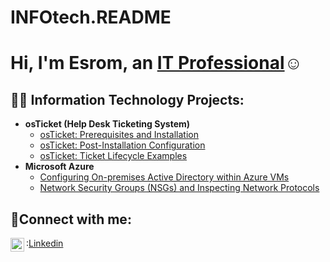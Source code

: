 # INFOtech.README
<h1>Hi, I'm Esrom, an <a href="https://www.linkedin.com/in/esrom-z-74057633a/">IT Professional</a>☺</h1>

<h2>👨‍💻 Information Technology Projects:</h2>

- <b>osTicket (Help Desk Ticketing System)</b>
  - [osTicket: Prerequisites and Installation](https://github.com/united16/post-install-config)
  - [osTicket: Post-Installation Configuration](https://github.com/united16/post-install-config)
  - [osTicket: Ticket Lifecycle Examples](https://github.com/united16/ticket-lifecycle)
- <b>Microsoft Azure</b>
  - [Configuring On-premises Active Directory within Azure VMs](https://github.com/joshmadakorcc/configure-ad)
  - [Network Security Groups (NSGs) and Inspecting Network Protocols](https://github.com/joshmadakorcc/azure-network-protocols)

<h2>🤳Connect with me:</h2>

<img align="left" alt="Josh | LinkedIn" width="22px" src="https://cdn.jsdelivr.net/npm/simple-icons@v3/icons/linkedin.svg" />

:<a href="https://www.linkedin.com/in/esrom-z-74057633a/">Linkedin</a>
